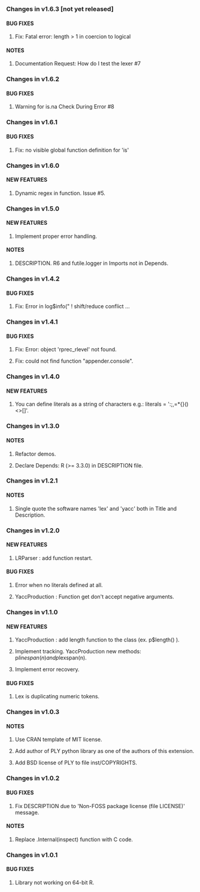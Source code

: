 ### Changes in v1.6.3 [not yet released]

#### BUG FIXES

  1. Fix: Fatal error: length > 1 in coercion to logical

#### NOTES

  1. Documentation Request: How do I test the lexer #7

### Changes in v1.6.2

#### BUG FIXES

  1. Warning for is.na Check During Error #8

### Changes in v1.6.1

#### BUG FIXES

  1. Fix: no visible global function definition for 'is'

### Changes in v1.6.0

#### NEW FEATURES

  1. Dynamic regex in function. Issue #5.

### Changes in v1.5.0

#### NEW FEATURES

  1. Implement proper error handling.

#### NOTES

  1. DESCRIPTION. R6 and futile.logger in Imports not in Depends.

### Changes in v1.4.2

#### BUG FIXES

  1. Fix: Error in log$info("  ! shift/reduce conflict ...

### Changes in v1.4.1

#### BUG FIXES

  1. Fix: Error: object 'rprec_rlevel' not found.

  2. Fix: could not find function "appender.console".

### Changes in v1.4.0

#### NEW FEATURES

  1. You can define literals as a string of characters e.g.: literals = ':;,=*{}()<>[]'.

### Changes in v1.3.0

#### NOTES

  1. Refactor demos.

  2. Declare Depends: R (>= 3.3.0) in DESCRIPTION file.

### Changes in v1.2.1

#### NOTES

  1. Single quote the software names 'lex' and 'yacc' both in Title and Description.

### Changes in v1.2.0

#### NEW FEATURES

  1. LRParser : add function restart.

#### BUG FIXES

  1. Error when no literals defined at all.

  2. YaccProduction : Function get don't accept negative arguments.

### Changes in v1.1.0

#### NEW FEATURES

  1. YaccProduction : add length function to the class (ex. p$length() ).

  2. Implement tracking. YaccProduction new methods: p$linespan(n) and p$lexspan(n).

  3. Implement error recovery.

#### BUG FIXES

  1. Lex is duplicating numeric tokens.


### Changes in v1.0.3

#### NOTES

  1. Use CRAN template of MIT license.

  2. Add author of PLY python library as one of the authors of this extension.

  3. Add BSD license of PLY to file inst/COPYRIGHTS.

### Changes in v1.0.2

#### BUG FIXES

  1. Fix DESCRIPTION due to 'Non-FOSS package license (file LICENSE)' message.

#### NOTES

  1. Replace .Internal(inspect) function with C code.

### Changes in v1.0.1

#### BUG FIXES

  1. Library not working on 64-bit R.
